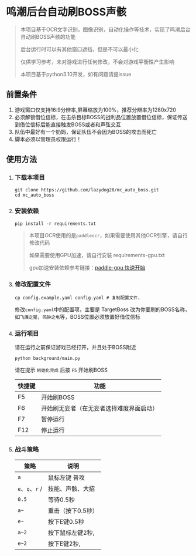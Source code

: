 # 鸣潮后台自动刷BOSS声骸

> 本项目基于OCR文字识别，图像识别，自动化操作等技术，实现了鸣潮后台自动刷BOSS声骸的功能
>
> 后台运行时可以有其他窗口遮挡，但是不可以最小化
>
> 仅供学习参考，未对游戏进行任何修改，不会对游戏平衡性产生影响
>
> 本项目基于python3.10开发，如有问题请提issue

## 前置条件

1. 游戏窗口仅支持16:9分辨率,屏幕缩放为100%，推荐分辨率为1280x720
2. 必须解锁借位信标，在击杀目标BOSS的战利品位置放置借位信标，保证传送到借位信标后能直接触发BOSS或者和声弦交互
3. 队伍中最好有一个奶妈，保证队伍不会因为BOSS的攻击而死亡
4. 脚本必须以管理员权限运行！

## 使用方法

1. ### 下载本项目
    ```shell
    git clone https://github.com/lazydog28/mc_auto_boss.git
    cd mc_auto_boss
    ```
2. ### 安装依赖
    ```shell
    pip install -r requirements.txt
    ```
   > 本项目OCR使用的是`paddleocr`，如果需要使用其他OCR引擎，请自行修改代码
   >
   > 如果需要使用GPU加速，请自行安装 requirements-gpu.txt
   >
   > gpu加速安装依赖参考链接：[paddle-gpu 快速开始](https://www.paddlepaddle.org.cn/install/quick)
3. ### 修改配置文件
    ```shell
    cp config.example.yaml config.yaml # 复制配置文件，
    ```
   修改`config.yaml`中的配置项，主要是 TargetBoss 改为你要刷的BOSS名称，如`飞廉之猩`，`鸣钟之龟`等，BOSS位置必须放置好借位信标


4. ### 运行项目
   请在运行之前保证游戏已经打开，并且处于BOSS附近
    ```shell
    python background/main.py
    ```

   请在提示 `初始化完成` 后按 `F5` 开始刷BOSS

   | 快捷键  | 功能                   |
      |------|----------------------|
   | F5   | 开始刷BOSS              |
   | F6   | 开始刷无妄者（在无妄者选择难度界面启动） |
   | F7   | 暂停运行                 |
   | F12  | 停止运行                 |


5. ### 战斗策略
   | 策略            | 说明        |
      |---------------|-----------|
   | `a`           | 鼠标左键 普攻   |
   | `e`、`q`、`r` / | 技能、声骸、大招  |
   | `0.5`         | 等待0.5秒    |
   | `a~ `         | 重击（按下0.5秒） |
   | `e~ `         | 按下E键0.5秒  |
   | `a~2`         | 按下鼠标左键2秒, |
   | `e~2`         | 按下E键2秒,   |
